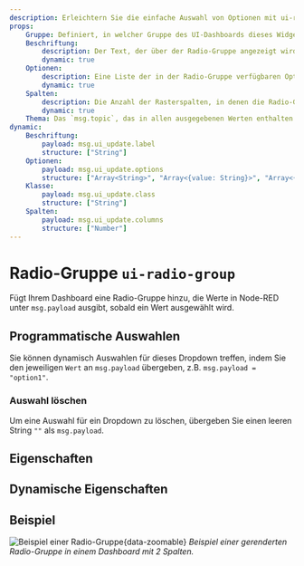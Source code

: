 ```yaml
---
description: Erleichtern Sie die einfache Auswahl von Optionen mit ui-radio-group im Node-RED Dashboard 2.0 für optimierte Benutzerentscheidungen.
props:
    Gruppe: Definiert, in welcher Gruppe des UI-Dashboards dieses Widget gerendert wird.
    Beschriftung:
        description: Der Text, der über der Radio-Gruppe angezeigt wird, um den Benutzer über die verfügbaren Optionen zu informieren. HTML-Inhalt ist erlaubt.
        dynamic: true
    Optionen:
        description: Eine Liste der in der Radio-Gruppe verfügbaren Optionen. Jede Zeile definiert eine `Beschriftung` (wird neben jedem Radio-Button angezeigt) und eine `Wert`-Eigenschaft (wird bei Auswahl ausgegeben).
        dynamic: true
    Spalten:
        description: Die Anzahl der Rasterspalten, in denen die Radio-Gruppe gerendert wird. Dies ist nützlich, wenn Sie die Optionen horizontal rendern möchten oder wenn Sie viele Optionen haben und vertikalen Platz sparen möchten.
        dynamic: true
    Thema: Das `msg.topic`, das in allen ausgegebenen Werten enthalten sein wird.
dynamic:
    Beschriftung:
        payload: msg.ui_update.label
        structure: ["String"]
    Optionen:
        payload: msg.ui_update.options
        structure: ["Array<String>", "Array<{value: String}>", "Array<{value: String, label: String}>"]
    Klasse:
        payload: msg.ui_update.class
        structure: ["String"]
    Spalten:
        payload: msg.ui_update.columns
        structure: ["Number"]
---
```


<script setup>
    import TryDemo from "./../../../components/TryDemo.vue";
</script>


<TryDemo href="radio-group" title="Demo Ausprobieren">

# Radio-Gruppe `ui-radio-group`

</TryDemo>

Fügt Ihrem Dashboard eine Radio-Gruppe hinzu, die Werte in Node-RED unter `msg.payload` ausgibt, sobald ein Wert ausgewählt wird.

## Programmatische Auswahlen

Sie können dynamisch Auswahlen für dieses Dropdown treffen, indem Sie den jeweiligen `Wert` an `msg.payload` übergeben, z.B. `msg.payload = "option1"`.

### Auswahl löschen

Um eine Auswahl für ein Dropdown zu löschen, übergeben Sie einen leeren String `""` als `msg.payload`.

## Eigenschaften

<PropsTable/>

## Dynamische Eigenschaften

<DynamicPropsTable/>

## Beispiel

![Beispiel einer Radio-Gruppe](/images/node-examples/ui-radio.png "Beispiel einer Radio-Gruppe"){data-zoomable}
*Beispiel einer gerenderten Radio-Gruppe in einem Dashboard mit 2 Spalten.*